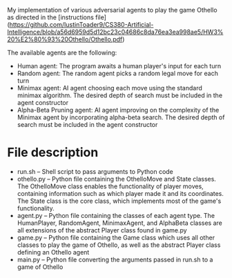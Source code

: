 My implementation of various adversarial agents to play the game Othello as directed in the [instructions file] (https://github.com/IustinToader9/CS380-Artificial-Intelligence/blob/a56d6959d5d12bc23c04686c8da76ea3ea998ae5/HW3%20%E2%80%93%20Othello/Othello.pdf)

The available agents are the following:
  - Human agent: The program awaits a human player's input for each turn
  - Random agent: The random agent picks a random legal move for each turn
  - Minimax agent: AI agent choosing each move using the standard minimax algorithm. The desired depth of search must be included in the agent constructor
  - Alpha-Beta Pruning agent: AI agent improving on the complexity of the Minimax agent by incorporating alpha-beta search. The desired depth of search must be included in the agent constructor

# File description
- run.sh – Shell script to pass arguments to Python code
- othello.py – Python file containing the OthelloMove and State classes. The OthelloMove class enables the functionality of player moves, containing information such as which player made it and its coordinates. The State class is the core class, which implements most of the game's functionality.
- agent.py – Python file containing the classes of each agent type. The HumanPlayer, RandomAgent, MinimaxAgent, and AlphaBeta classes are all extensions of the abstract Player class found in game.py
- game.py – Python file containing the Game class which uses all other classes to play the game of Othello, as well as the abstract Player class defining an Othello agent
- main.py – Python file converting the arguments passed in run.sh to a game of Othello
